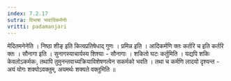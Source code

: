 ```yaml
---
index: 7.2.17
sutra: विभाषा भावादिकर्मणोः
vritti: padamanjari
---
```


  मेदितमनेनेति । निष्ठा शीङ् इति कित्वप्रतिषेधाद् गुणः । प्रमिन्न इति । आदिकर्मणि क्तः कर्तरि च इति कर्तरि क्तः ।  सौनागा इति । सुनागस्याचार्यस्य शिश्याः - सौनागाः । शकितो घटः कर्तुमिति । यद्यपि शकिः केवलोऽकर्मकः, तथापि तुमुनन्तवाच्यक्रियाविशेषणत्वेन सकर्मको भवति । तथा च कर्मणि लादयो दृश्यन्त - अयं योगः शक्योऽवक्तुम्, अयमर्थः शक्यते वक्तुमिति ॥